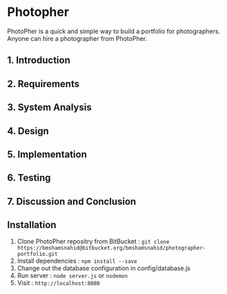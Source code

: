 # Photopher
PhotoPher is a quick and simple way to build a portfolio for photographers. Anyone can hire a photographer from PhotoPher.

##  1. Introduction
##  2. Requirements
##  3. System Analysis
##  4. Design
##  5. Implementation
##  6. Testing
##  7. Discussion and Conclusion

## Installation
  1. Clone PhotoPher repositry from BitBucket : `git clone https://bmshamsnahid@bitbucket.org/bmshamsnahid/photographer-portfolio.git`
  2. Install dependencies : `npm install --save`
  3. Change out the database configuration in config/database.js
  4. Run server : `node server.js` or  `nodemon`
  5. Visit : `http://localhost:8080`

